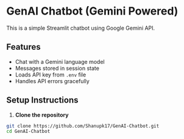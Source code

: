 # GenAI Chatbot (Gemini Powered)

This is a simple Streamlit chatbot using Google Gemini API.

## Features
- Chat with a Gemini language model
- Messages stored in session state
- Loads API key from `.env` file
- Handles API errors gracefully

## Setup Instructions

1. **Clone the repository**
```bash
git clone https://github.com/Shanupk17/GenAI-Chatbot.git
cd GenAI-Chatbot
